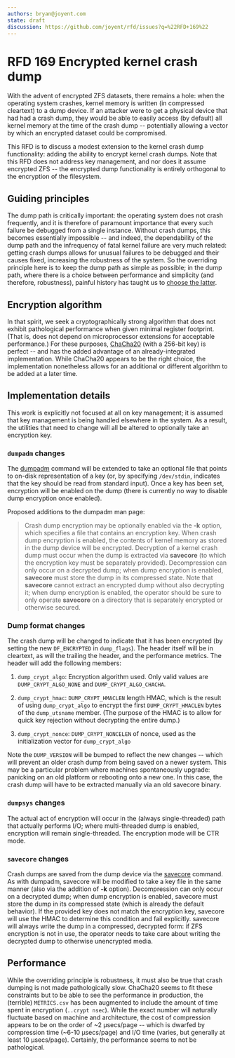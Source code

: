 ```yaml
---
authors: bryan@joyent.com
state: draft
discussion: https://github.com/joyent/rfd/issues?q=%22RFD+169%22
---
```


<!--
    This Source Code Form is subject to the terms of the Mozilla Public
    License, v. 2.0. If a copy of the MPL was not distributed with this
    file, You can obtain one at http://mozilla.org/MPL/2.0/.
-->

<!--
    Copyright 2019 Joyent, Inc.
-->

# RFD 169 Encrypted kernel crash dump

With the advent of encrypted ZFS datasets, there remains a hole:  when the
operating system crashes, kernel memory is written (in compressed cleartext)
to a dump device.  If an attacker were to get a physical device that had had
a crash dump, they would be able to easily access (by default) all kernel
memory at the time of the crash dump -- potentially allowing a vector by
which an encrypted dataset could be compromised.

This RFD is to discuss a modest extension to the kernel crash dump
functionality:  adding the ability to encrypt kernel crash dumps.  Note that
this RFD does not address key management, and nor does it assume encrypted
ZFS -- the encrypted dump functionality is entirely orthogonal to the
encryption of the filesystem.

## Guiding principles

The dump path is critically important:  the operating system does not crash
frequently, and it is therefore of paramount importance that every such
failure be debugged from a single instance.  Without crash dumps, this
becomes essentially impossible -- and indeed, the dependability of the dump
path and the infrequency of fatal kernel failure are very much related:
getting crash dumps allows for unusual failures to be debugged and their
causes fixed, increasing the robustness of the system.  So
the overriding principle here is to keep the dump path as simple as
possible; in the dump path, where there is a choice between performance and
simplicity (and therefore, robustness), painful history has taught us to
<a href="https://github.com/joyent/smartos-live/commit/aff9687fd077bca1157b7481d4a9da81e7dce498">choose
the latter</a>.

## Encryption algorithm

In that spirit, we seek a cryptographically strong algorithm that does not
exhibit pathological performance when given minimal register footprint.  (That
is, does not depend on microprocessor extensions for acceptable performance.)
For these purposes, <a
href="https://cr.yp.to/chacha/chacha-20080128.pdf">ChaCha20</a> (with a 256-bit
key) is perfect -- and has the added advantage of an already-integrated
implementation.  While ChaCha20 appears to be the right choice, the
implementation nonetheless allows for an additional or different algorithm to
be added at a later time.

## Implementation details

This work is explicitly not focused at all on key management; it is assumed
that key management is being handled elsewhere in the system.  As a result,
the utilities that need to change will all be altered to optionally take
an encryption key.

### ```dumpadm``` changes

The <a href="https://illumos.org/man/1M/dumpadm">dumpadm</a> command will
be extended to take an optional file that points to on-disk representation of a
key (or, by specifying ```/dev/stdin```, indicates that the key should be read
from standard input).  Once a key has been set, encryption will be enabled on
the dump (there is currently no way to disable dump encryption once enabled).

Proposed additions to the dumpadm man page:

>Crash dump encryption may be optionally enabled via the **-k** option, which
>specifies a file that contains an encryption key. When crash dump encryption
>is enabled, the contents of kernel memory as stored in the dump device will be
>encrypted. Decryption of a kernel crash dump must occur when the dump is
>extracted via **savecore** (to which the encryption key must be separately
>provided). Decompression can only occur on a decrypted dump; when dump
>encryption is enabled, **savecore** must store the dump in its compressed
>state. Note that **savecore** cannot extract an encrypted dump without also
>decrypting it; when dump encryption is enabled, the operator should be sure
>to only operate **savecore** on a directory that is separately encrypted
>or otherwise secured.

### Dump format changes

The crash dump will be changed to indicate that it has been encrypted
(by setting the new ```DF_ENCRYPTED``` in ```dump_flags```).
The header itself will be in cleartext, as will the trailing the header,
and the performance metrics.  The header will add the following members:

1. ```dump_crypt_algo```: Encryption algorithm used. Only valid values are
```DUMP_CRYPT_ALGO_NONE``` and ```DUMP_CRYPT_ALGO_CHACHA```.

2. ```dump_crypt_hmac```: ```DUMP_CRYPT_HMACLEN``` length HMAC, which is
the result of using ```dump_crypt_algo``` to encrypt the first
```DUMP_CRYPT_HMACLEN``` bytes of the ```dump_utsname``` member.  (The
purpose of the HMAC is to allow for quick key rejection without
decrypting the entire dump.)

3. ```dump_crypt_nonce```: ```DUMP_CRYPT_NONCELEN``` of nonce, used as the
initialization vector for ```dump_crypt_algo```

Note the ```DUMP_VERSION``` will be bumped to reflect the new changes -- which
will prevent an older crash dump from being saved on a newer system.
This may be a particular problem where machines spontaneously upgrade:
panicking on an old platform or rebooting onto a new one.  In this case,
the crash dump will have to be extracted manually via an old savecore
binary.

### ```dumpsys``` changes

The actual act of encryption will occur in the (always single-threaded)
path that actually performs I/O; where multi-threaded dump is enabled,
encryption will remain single-threaded.  The encryption mode will be CTR mode.

### ```savecore``` changes

Crash dumps are saved from the dump device via the <a
href="https://illumos.org/man/1M/savecore">savecore</a> command.  As with
dumpadm, savecore will be modified to take a key file in the same manner
(also via the addition of **-k** option).  Decompression can only occur on a
decrypted dump; when dump encryption is enabled, savecore must store the
dump in its compressed state (which is already the default behavior).  If
the provided key does not match the encryption key, savecore will use the
HMAC to determine this condition and fail explicitly.  savecore will always
write the dump in a compressed, decrypted form:  if ZFS encryption is not in
use, the operator needs to take care about writing the decrypted dump to
otherwise unencrypted media.

## Performance

While the overriding principle is robustness, it must also be true that
crash dumping is not made pathologically slow.  ChaCha20 seems to 
fit these constraints but to be able to see the performance in production,
the (terrible) ```METRICS.csv``` has been augmented to include 
the amount of time spent in encryption (```..crypt nsec```).  While the
exact number will naturally fluctuate based on machine and architecture,
the cost of compression appears to be on the order of ~2 μsecs/page -- which
is dwarfed by compression time (~6-10 μsecs/page) and I/O time (varies,
but generally at least 10 μsecs/page).  Certainly, the performance seems
to not be pathological.

